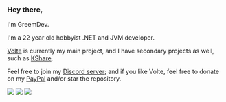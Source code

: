 ### Hey there, 
I'm GreemDev.

I'm a 22 year old hobbyist .NET and JVM developer.

[Volte](https://github.com/Ultz/Volte) is currently my main project, and I have secondary projects as well, such as [KShare](https://github.com/GreemDev/KShare).

Feel free to join my [Discord server](https://discord.gg/H8bcFr2); and if you like Volte, feel free to donate on my [PayPal](https://paypal.me/GreemDev) and/or star the repository.

![](https://github-profile-summary-cards.vercel.app/api/cards/profile-details?username=GreemDev&theme=dracula)
![](https://github-profile-summary-cards.vercel.app/api/cards/repos-per-language?username=GreemDev&theme=dracula) 
![](https://github-profile-summary-cards.vercel.app/api/cards/stats?username=GreemDev&theme=dracula) 
